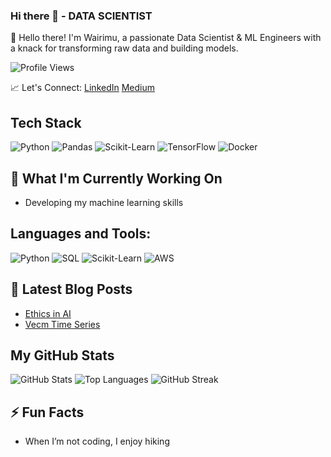 ### Hi there 👋 - DATA SCIENTIST
👋 Hello there! I'm Wairimu, a passionate Data Scientist & ML Engineers with a knack for transforming raw data and building models.

![Profile Views](https://komarev.com/ghpvc/?username=Wairimukimm&color=brightgreen)

📈 Let's Connect:
[LinkedIn](https://www.linkedin.com/in/priscillah-wairimu-99b75a1b1/)
[Medium](https://medium.com/@pwairimu046)

## Tech Stack
![Python](https://img.shields.io/badge/Python-3776AB?style=for-the-badge&logo=python&logoColor=white)
![Pandas](https://img.shields.io/badge/Pandas-150458?style=for-the-badge&logo=pandas&logoColor=white)
![Scikit-Learn](https://img.shields.io/badge/Scikit_Learn-F7931E?style=for-the-badge&logo=scikit-learn&logoColor=white)
![TensorFlow](https://img.shields.io/badge/TensorFlow-FF6F00?style=for-the-badge&logo=tensorflow&logoColor=white)
![Docker](https://img.shields.io/badge/Docker-2496ED?style=for-the-badge&logo=docker&logoColor=white)

## 🔭 What I'm Currently Working On
- Developing my machine learning skills

## Languages and Tools:
![Python](https://img.shields.io/badge/Python-3776AB?style=flat-square&logo=python&logoColor=white)
![SQL](https://img.shields.io/badge/SQL-4479A1?style=flat-square&logo=postgresql&logoColor=white)
![Scikit-Learn](https://img.shields.io/badge/Scikit_Learn-F7931E?style=flat-square&logo=scikit-learn&logoColor=white)
![AWS](https://img.shields.io/badge/AWS-FF9900?style=flat-square&logo=amazonaws&logoColor=white)

## 📝 Latest Blog Posts
- [Ethics in AI](https://medium.com/@pwairimu046/navigating-the-ethical-landscape-of-artificial-intelligence-3b9d79da7da3)
- [Vecm Time Series](https://medium.com/@pwairimu046/navigating-vecm-time-series-baaaea568485)

## My GitHub Stats
![GitHub Stats](https://github-readme-stats.vercel.app/api?username=Wairimukimm&show_icons=true&theme=radical)
![Top Languages](https://github-readme-stats.vercel.app/api/top-langs/?username=Wairimukimm&layout=compact&theme=radical)
![GitHub Streak](https://github-readme-streak-stats.herokuapp.com/?user=Wairimukimm&theme=radical)

## ⚡ Fun Facts
- When I’m not coding, I enjoy hiking 

